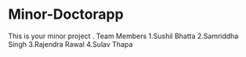 # Minor-Doctorapp
This is your minor project .
Team Members 
1.Sushil Bhatta
2.Samriddha Singh
3.Rajendra Rawal
4.Sulav Thapa
